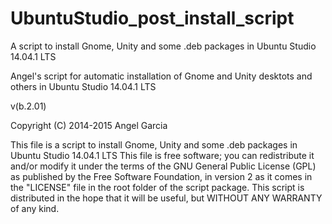 UbuntuStudio_post_install_script
================================

A script to install Gnome, Unity and some .deb packages in Ubuntu Studio 14.04.1 LTS 

Angel's script for automatic installation of Gnome and Unity desktots and others in Ubuntu Studio 14.04.1 LTS

v(b.2.01)


Copyright (C) 2014-2015 Angel Garcia

This file is a script to install Gnome, Unity and some .deb packages
in Ubuntu Studio 14.04.1 LTS This file is free software;
you can redistribute it and/or modify it under the terms of the GNU
General Public License (GPL) as published by the Free Software
Foundation, in version 2 as it comes in the "LICENSE" file
in the root folder of the script package. This script is distributed
in the hope that it will be useful, but WITHOUT ANY WARRANTY of any kind.

